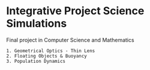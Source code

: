 # Integrative Project Science Simulations

Final project in Computer Science and Mathematics

	1. Geometrical Optics - Thin Lens
	2. Floating Objects & Buoyancy
	3. Population Dynamics
